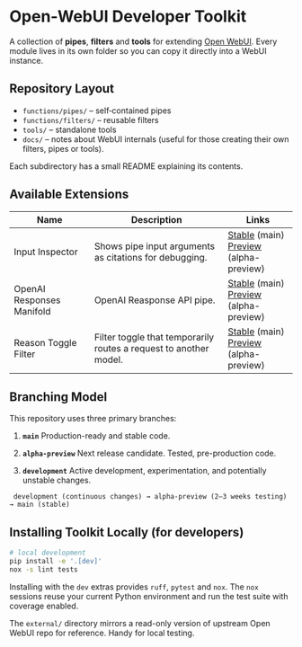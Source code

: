 # Open-WebUI Developer Toolkit

A collection of **pipes**, **filters** and **tools** for extending [Open WebUI](https://github.com/open-webui/open-webui). Every module lives in its own folder so you can copy it directly into a WebUI instance.

## Repository Layout

- `functions/pipes/` – self‑contained pipes
- `functions/filters/` – reusable filters
- `tools/` – standalone tools
- `docs/` – notes about WebUI internals (useful for those creating their own filters, pipes or tools).

Each subdirectory has a small README explaining its contents.

## Available Extensions

| Name | Description | Links |
| --- | --- | --- |
| Input Inspector | Shows pipe input arguments as citations for debugging. | [Stable](https://github.com/jrkropp/open-webui-developer-toolkit/tree/main/functions/pipes/input_inspector) (main)<br>[Preview](https://github.com/jrkropp/open-webui-developer-toolkit/tree/alpha-preview/functions/pipes/input_inspector) (alpha-preview) |
| OpenAI Responses Manifold | OpenAI Reasponse API pipe. | [Stable](https://github.com/jrkropp/open-webui-developer-toolkit/tree/main/functions/pipes/openai_responses_manifold) (main)<br>[Preview](https://github.com/jrkropp/open-webui-developer-toolkit/tree/alpha-preview/functions/pipes/openai_responses_manifold) (alpha-preview) |
| Reason Toggle Filter | Filter toggle that temporarily routes a request to another model. | [Stable](https://github.com/jrkropp/open-webui-developer-toolkit/tree/main/functions/filters/reason_toggle_filter) (main) <br>[Preview](https://github.com/jrkropp/open-webui-developer-toolkit/tree/alpha-preview/functions/filters/reason_toggle_filter) (alpha-preview) |

## Branching Model

This repository uses three primary branches:

1. **`main`**
   Production-ready and stable code.

2. **`alpha-preview`**
   Next release candidate. Tested, pre-production code.

3. **`development`**
   Active development, experimentation, and potentially unstable changes.

  ```
   development (continuous changes) → alpha-preview (2–3 weeks testing) → main (stable)
  ```

## Installing Toolkit Locally (for developers)
```bash
# local development
pip install -e '.[dev]'
nox -s lint tests
```

Installing with the `dev` extras provides `ruff`, `pytest` and `nox`. The `nox` sessions reuse your current Python environment and run the test suite with coverage enabled.

The `external/` directory mirrors a read-only version of upstream Open WebUI repo for reference. Handy for local testing.
